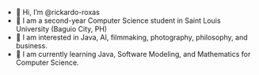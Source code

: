 - 👋 Hi, I’m @rickardo-roxas
- 🏫 I am a second-year Computer Science student in Saint Louis University (Baguio City, PH)
- 👀 I am interested in Java, AI, filmmaking, photography, philosophy, and business.
- 🌱 I am currently learning Java, Software Modeling, and Mathematics for Computer Science.

<!---
rickardo-roxas/rickardo-roxas is a ✨ special ✨ repository because its `README.md` (this file) appears on your GitHub profile.
You can click the Preview link to take a look at your changes.
--->
